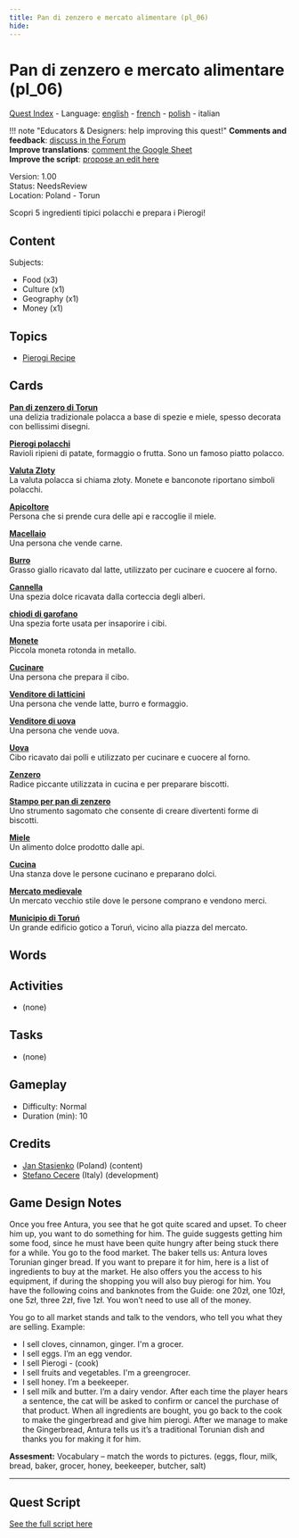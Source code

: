 ```yaml
---
title: Pan di zenzero e mercato alimentare (pl_06)
hide:
---
```


# Pan di zenzero e mercato alimentare (pl_06)
[Quest Index](./index.it.md) - Language: [english](./pl_06.md) - [french](./pl_06.fr.md) - [polish](./pl_06.pl.md) - italian

!!! note "Educators & Designers: help improving this quest!"
    **Comments and feedback**: [discuss in the Forum](https://vgwb.discourse.group/t/pl-06-gingerbread-food-market/37/1)  
    **Improve translations**: [comment the Google Sheet](https://docs.google.com/spreadsheets/d/1FPFOy8CHor5ArSg57xMuPAG7WM27-ecDOiU-OmtHgjw/edit?gid=1211829352#gid=1211829352)  
    **Improve the script**: [propose an edit here](https://github.com/vgwb/Antura/blob/main/Assets/_discover/_quests/PL_06%20Torun%20Market/PL_06%20Torun%20Market%20-%20Yarn%20Script.yarn)  

Version: 1.00  
Status: NeedsReview  
Location: Poland - Torun

Scopri 5 ingredienti tipici polacchi e prepara i Pierogi!

## Content
Subjects: 

  - Food (x3)
  - Culture (x1)
  - Geography (x1)
  - Money (x1)

## Topics
- [Pierogi Recipe](../topics/index.md#pierogi)


## Cards
**[Pan di zenzero di Torun](../cards/index.md#gingerbread)**  
una delizia tradizionale polacca a base di spezie e miele, spesso decorata con bellissimi disegni.  

**[Pierogi polacchi](../cards/index.md#pierogi)**  
Ravioli ripieni di patate, formaggio o frutta. Sono un famoso piatto polacco.  

**[Valuta Zloty](../cards/index.md#currency_zloty)**  
La valuta polacca si chiama złoty. Monete e banconote riportano simboli polacchi.  

**[Apicoltore](../cards/index.md#beekeeper)**  
Persona che si prende cura delle api e raccoglie il miele.  

**[Macellaio](../cards/index.md#butcher)**  
Una persona che vende carne.  

**[Burro](../cards/index.md#butter)**  
Grasso giallo ricavato dal latte, utilizzato per cucinare e cuocere al forno.  

**[Cannella](../cards/index.md#cinnamon)**  
Una spezia dolce ricavata dalla corteccia degli alberi.  

**[chiodi di garofano](../cards/index.md#cloves)**  
Una spezia forte usata per insaporire i cibi.  

**[Monete](../cards/index.md#coins)**  
Piccola moneta rotonda in metallo.  

**[Cucinare](../cards/index.md#cook)**  
Una persona che prepara il cibo.  

**[Venditore di latticini](../cards/index.md#dairy_vendor)**  
Una persona che vende latte, burro e formaggio.  

**[Venditore di uova](../cards/index.md#egg_vendor)**  
Una persona che vende uova.  

**[Uova](../cards/index.md#eggs)**  
Cibo ricavato dai polli e utilizzato per cucinare e cuocere al forno.  

**[Zenzero](../cards/index.md#ginger)**  
Radice piccante utilizzata in cucina e per preparare biscotti.  

**[Stampo per pan di zenzero](../cards/index.md#gingerbread_mold)**  
Uno strumento sagomato che consente di creare divertenti forme di biscotti.  

**[Miele](../cards/index.md#honey)**  
Un alimento dolce prodotto dalle api.  

**[Cucina](../cards/index.md#kitchen)**  
Una stanza dove le persone cucinano e preparano dolci.  

**[Mercato medievale](../cards/index.md#medieval_market)**  
Un mercato vecchio stile dove le persone comprano e vendono merci.  

**[Municipio di Toruń](../cards/index.md#torun_town_hall)**  
Un grande edificio gotico a Toruń, vicino alla piazza del mercato.  

## Words
## Activities
- (none)

## Tasks
- (none)
## Gameplay
- Difficulty: Normal
- Duration (min): 10
## Credits
- [Jan Stasienko](mailto:jan.stasienko@dsw.edu.pl) (Poland) (content)
- [Stefano Cecere](https://stefanocecere.com) (Italy) (development)

## Game Design Notes

Once you free Antura, you see that he got quite scared and upset. To cheer him up, you want to do something for him. The guide suggests getting him some food, since he must have been quite hungry after being stuck there for a while. You go to the food market.
The baker tells us: Antura loves Torunian ginger bread. If you want to prepare it for him, here is a list of ingredients to buy at the market. He also offers you the access to his equipment, if during the shopping you will also buy pierogi for him. You have the following coins and banknotes from the Guide: one 20zł, one 10zł, one 5zł, three 2zł, five 1zł. You won’t need to use all of the money.

You go to all market stands and talk to the vendors, who tell you what they are selling.
Example:

- I sell cloves, cinnamon, ginger. I'm a grocer.
- I sell eggs. I’m an egg vendor.
- I sell Pierogi - (cook)
- I sell fruits and vegetables. I'm a greengrocer.
- I sell honey. I’m a beekeeper.
- I sell milk and butter. I’m a dairy vendor.
After each time the player hears a sentence, the cat will be asked to confirm or cancel the purchase of that product.
When all ingredients are bought, you go back to the cook to make the gingerbread and give him pierogi.
After we manage to make the Gingerbread, Antura tells us it’s a traditional Torunian dish and thanks you for making it for him.

**Assesment:**
Vocabulary – match the words to pictures. (eggs, flour, milk, bread, baker, grocer, honey, beekeeper, butcher, salt)


---

## Quest Script

[See the full script here](./pl_06-script.it.md)
